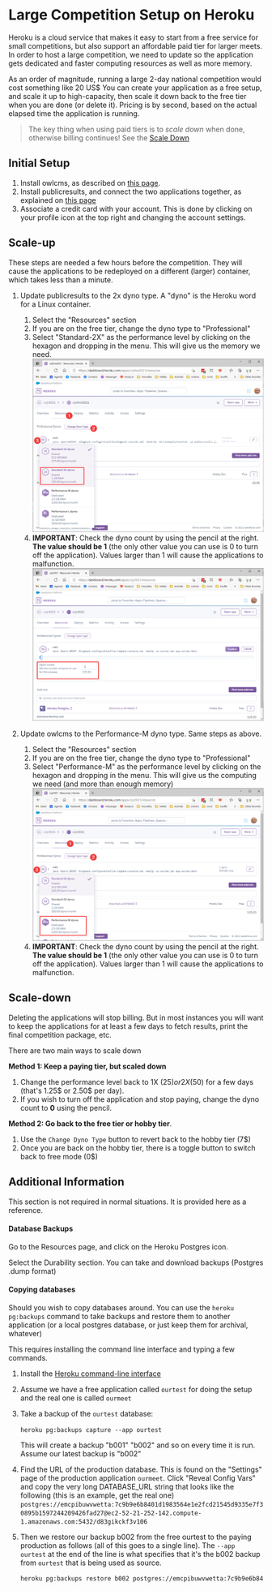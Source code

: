 # Large Competition Setup on Heroku

Heroku is a cloud service that makes it easy to start from a free service for small competitions, but also support an affordable paid tier for larger meets.  In order to host a large competition, we need to update so the application gets dedicated and faster computing resources as well as more memory. 

As an order of magnitude, running a large 2-day national competition would cost something like 20 US$  You can create your application as a free setup, and scale it up to high-capacity, then scale it down back to the free tier when you are done (or delete it).  Pricing is by second, based on the actual elapsed time the application is running.

> The key thing when using paid tiers is to *scale down* when done, otherwise billing continues! See the [Scale Down](#scale-down)

## Initial Setup

1. Install owlcms, as described on [this page](Heroku).
2. Install publicresults, and connect the two applications together, as explained on [this page](Remote)
3. Associate a credit card with your account.  This is done by clicking on your profile icon at the top right and changing the account settings.

## Scale-up

These steps are needed a few hours before the competition.  They will cause the applications to be redeployed on a different (larger) container, which takes less than a minute.

1. Update publicresults to the 2x dyno type. A "dyno" is the Heroku word for a Linux container.

   1. Select the "Resources" section
   2. If you are on the free tier, change the dyno type to "Professional"
   3. Select "Standard-2X" as the performance level by clicking on the hexagon and dropping in the menu.  This will give us the memory we need.
   ![2x](img\Heroku\2x.png)
   4. **IMPORTANT**: Check the dyno count by using the pencil at the right.  **The value should be 1** (the only other value you can use is 0 to turn off the application).  Values larger than 1 will cause the applications to malfunction.
   ![dynocount](img\Heroku\dynocount.png)
   
2. Update owlcms to the Performance-M dyno type.  Same steps as above.

   1. Select the "Resources" section
   2. If you are on the free tier, change the dyno type to "Professional"
   3. Select "Performance-M" as the performance level by clicking on the hexagon and dropping in the menu.  This will give us the computing we need (and more than enough memory)
   ![perf-m](img\Heroku\perf-m.png)
   4. **IMPORTANT**: Check the dyno count by using the pencil at the right.  **The value should be 1** (the only other value you can use is 0 to turn off the application).  Values larger than 1 will cause the applications to malfunction.

## Scale-down

Deleting the applications will stop billing.  But in most instances you will want to keep the applications for at least a few days to fetch results, print the final competition package, etc.

There are two main ways to scale down

**Method 1: Keep a paying tier, but scaled down**

1. Change the performance level back to 1X (25$) or 2X (50$) for a few days (that's 1.25$ or 2.50$ per day). 
2. If you wish to turn off the application and stop paying, change the dyno count to **0** using the pencil.

**Method 2: Go back to the free tier or hobby tier**.

1. Use the `Change Dyno Type` button to revert back to the hobby tier (7$)
2. Once you are back on the hobby tier, there is a toggle button to switch back to free mode (0$)



## Additional Information

This section is not required in normal situations. It is provided here as a reference.

#### Database Backups

Go to the  Resources page, and click on the Heroku Postgres icon.

Select the Durability section.  You can take and download backups (Postgres .dump format)

#### Copying databases

Should you wish to copy databases around.  You can use the `heroku pg:backups` command to take backups and restore them to another application (or a local postgres database, or just keep them for archival, whatever)

This requires installing the command line interface and typing a few commands.

1. Install the [Heroku command-line interface](https://devcenter.heroku.com/articles/heroku-cli#download-and-install)

2. Assume we have a free application called `ourtest` for doing the setup and the real one is called `ourmeet`

3. Take a backup of the `ourtest` database: 

   ```heroku pg:backups capture --app ourtest```

   This will create a backup "b001" "b002" and so on every time it is run.  Assume our latest backup is "b002"

4. Find the URL of the production database.    This is found on the "Settings" page of the production application `ourmeet`.  Click "Reveal Config Vars" and copy the very long DATABASE_URL string that looks like the following (this is an example, get the real one)
   `postgres://emcpibuwvwetta:7c9b9e6b8401d1983564e1e2fcd21545d9335e7f30895b1597244209426fad27@ec2-52-21-252-142.compute-1.amazonaws.com:5432/d83gikckf3v106`

5. Then we restore our backup b002 from the free ourtest to the paying production as follows (all of this goes to a single line).  The `--app ourtest` at the end of the line is what specifies that it's the b002 backup from `ourtest` that is being used as source.

   ``` bash
   heroku pg:backups restore b002 postgres://emcpibuwvwetta:7c9b9e6b8401d1983564e1e2fcd21545d9335e7f30895b1597244209426fad27@ec2-52-21-252-142.compute-1.amazonaws.com:5432/d83gikckf3v106 --app ourtest
   ```